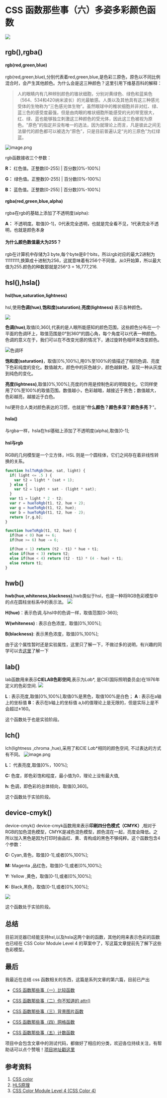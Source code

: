 # CSS 函数那些事（六）多姿多彩颜色函数

![](https://p3-juejin.byteimg.com/tos-cn-i-k3u1fbpfcp/1923f4ec70cd47daa6954ffc8a68f5e2~tplv-k3u1fbpfcp-zoom-1.image)

## rgb(),rgba()
#### rgb(red,green,blue)
rgb(red,green,blue),分别代表着red,green,blue,是色彩三原色，原色以不同比例混合时，会产生其他颜色。为什么会是这三种颜色？这里引用下维基百科的解释：
> 人的眼睛内有几种辨别颜色的锥状细胞，分别对黄绿色、绿色和蓝紫色（564、534和420纳米波长）的光最敏感。人类以及其他具有这三种感光受体的生物称为“三色感光体生物”。虽然眼球中的椎状细胞并非对红、绿、蓝三色的感受度最强，但是由肉眼的椎状细胞所能感受的光的带宽很大，红、绿、蓝也能够独立刺激这三种颜色的受光体，因此这三色被视为原色。"原色"的指定并没有唯一的选法，因为就理论上而言，凡是彼此之间无法替代的颜色都可以被选为“原色”，只是目前普遍认定“光的三原色”为红绿蓝。

![image.png](https://p3-juejin.byteimg.com/tos-cn-i-k3u1fbpfcp/83b340ed943d424d906e02546b44b7b7~tplv-k3u1fbpfcp-zoom-1.image)

rgb函数接收三个参数：

**R：** 红色值。正整数[0-255] | 百分数[0%-100%]

**G：** 绿色值。正整数[0-255] | 百分数[0%-100%]

**B：** 蓝色值。正整数[0-255] | 百分数[0%-100%]

#### rgba(red,green,blue,alpha)
rgba在rgb的基础上添加了不透明度(alpha):

**A：** 不透明度。取值[0-1]，0代表完全透明，也就是完全看不见，1代表完全不透明，也就是颜色本身

#### 为什么颜色数值最大为255？
rgb在计算机中存储为3 byte,每个byte是8个bits，所以rgb对应的最大2进制为11111111,换算成十进制为256，这就意味着有256个不同值，从0开始算，所以最大值为255.颜色的种数那就是256^3 = 16,777,216.

## hsl(),hsla()
#### hsl(hue,saturation,lightness)
hsl,使用**色调(hue)**,**饱和度(saturation)**,**亮度(lightness)** 表示各种颜色。

![](https://p3-juejin.byteimg.com/tos-cn-i-k3u1fbpfcp/e0718f53a49e4d05a763731612e20fe7~tplv-k3u1fbpfcp-zoom-1.image)

**色调(hue)**,取值[0,360],代表的是人眼所能感知的颜色范围，这些颜色分布在一个平面的色调环上，取值范围是0°到360°的圆心角，每个角度可以代表一种颜色。色调的意义在于，我们可以在不改变光感的情况下，通过旋转色相环来改变颜色。

![色调环](https://encrypted-tbn0.gstatic.com/images?q=tbn:ANd9GcTmm1iAtnCpBzZfmYm-rPomRU6cEyGtFAv8Jg&usqp=CAU)

**饱和度(saturation)**，取值[0%,100%],用0%至100%的值描述了相同色调、亮度下色彩纯度的变化。数值越大，颜色中的灰色越少，颜色越鲜艳，呈现一种从灰度到纯色的变化。

**亮度(lightness)**,取值[0%,100%],亮度的作用是控制色彩的明暗变化。它同样使用了0%至100%的取值范围。数值越小，色彩越暗，越接近于黑色；数值越大，色彩越亮，越接近于白色。

hsl更符合人类对颜色表达的习惯，也就是"**什么颜色？颜色多深？颜色多亮？**"。

#### hsla()
与rgba一样，hsla在hsl基础上添加了不透明度(alpha),取值[0-1];

#### hsl与rgb
RGB的几何模型是一个立方体，HSL 则是一个圆柱体，它们之间存在着非线性转换的关系。
```javascript
function hslToRgb(hue, sat, light) {
  if( light <= .5 ) {
    var t2 = light * (sat + 1);
  } else {
    var t2 = light + sat - (light * sat);
  }
  var t1 = light * 2 - t2;
  var r = hueToRgb(t1, t2, hue + 2);
  var g = hueToRgb(t1, t2, hue);
  var b = hueToRgb(t1, t2, hue - 2);
  return [r,g,b];
}

function hueToRgb(t1, t2, hue) {
  if(hue < 0) hue += 6;
  if(hue >= 6) hue -= 6;

  if(hue < 1) return (t2 - t1) * hue + t1;
  else if(hue < 3) return t2;
  else if(hue < 4) return (t2 - t1) * (4 - hue) + t1;
  else return t1;
}
```

## hwb()
**hwb(hue,whiteness,blackness)**,hwb类似于hsl，也是一种将RGB色彩模型中的点在圆柱坐标系中的表示法。
![](https://p3-juejin.byteimg.com/tos-cn-i-k3u1fbpfcp/200cdedb83114781b4ac0f725b32b03d~tplv-k3u1fbpfcp-zoom-1.image)

**H(hue)**：表示色调,与hsl中的色调一样，取值范围[0-360];

**W(whiteness)** :  表示白色浓度，取值[0%,100%];

**B(blackness)**:  表示黑色浓度，取值[0%,100%];

由于这个属性暂时还是实验属性，这里只了解一下，不做过多的说明，有兴趣的同学可以去[这里](https://web.archive.org/web/20150709065126/http://dev.w3.org/csswg/css-color/#funcdef-hwb)了解一下

## lab()
lab函数用来表示**CIELAB色彩空间**,表示为L*a*b*, 是CIE(国际照明委员会)在1976年定义的色彩空间.
![](https://sensing.konicaminolta.asia/wp-content/uploads/2018/09/3D-LAB.jpg)


**L** :  表示亮度,取值[0%,100%],取值0%是黑色，取值100%是白色；
**A** :  表示在a轴上的坐标值
**B**：表示在b轴上的坐标值
a,b的值理论上是无限的，但是实际上是不会超过±160。

这个函数处于也是实验阶段。

## lch()

lch(lightness ,chroma ,hue),采用了和CIE L*a*b*相同的颜色空间, 不过表达的方式有不同。
![image.png](https://p3-juejin.byteimg.com/tos-cn-i-k3u1fbpfcp/e4af543af1c64066b526475f1b907053~tplv-k3u1fbpfcp-zoom-1.image)

**L：** 代表亮度,取值[0%，100%];

**C:** 色度，即色彩饱和程度，最小值为0，理论上没有最大值,

**h:** 色调，即色彩的总体倾向，取值[0,360]。

这个函数处于实验阶段。

## device-cmyk()
device-cmyk()
device-cmyk函数用来表示**印刷四分色模式（CMYK）**,相对于RGB的加色混色模型，CMYK是减色混色模型，颜色混在一起，亮度会降低。之所以加入黑色是因为打印时由品红、黄、青构成的黑色不够纯粹。这个函数包含4个参数：

**C:** Cyan,青色，取值[0-1],或者[0%,100%];

**M:**  Magenta ,品红色，取值[0-1],或者[0%,100%];

**Y:** Yellow ,黄色，取值[0-1],或者[0%,100%];

**K:** Black,黑色，取值[0-1],或者[0%,100%];

![](https://p3-juejin.byteimg.com/tos-cn-i-k3u1fbpfcp/205edcf89a5b41eea9fd83bd4037669b~tplv-k3u1fbpfcp-zoom-1.image)

这个函数处于实验阶段。

## 总结

目前浏览器已经能支持hsl,以及hsla这两个新的函数，其他的用来表示色彩的函数也已经在 CSS Color Module Level 4 的草案中了，写这篇文章提前先了解下这些色彩模型。


## 最后

我最近在总结 css 函数相关的东西，这篇是系列文章的第六篇，目前已产出

- [CSS 函数那些事（一）比较函数](https://juejin.cn/post/6898141267771801613 "CSS函数那些事（一）比较函数")
- [CSS 函数那些事（二）你不知道的 attr()](https://juejin.cn/post/6898945436988473358 "CSS 函数那些事（二）你不知道的 attr()")
- [CSS 函数那些事（三）背景图片函数](https://juejin.cn/post/6901848317823549454 "CSS函数那些事（三）背景图片函数")
- [CSS 函数那些事（四）网格函数](https://juejin.cn/post/6907061355291869197 "CSS函数那些事（四）网格函数")

- [CSS 函数那些事（五）计数函数](https://juejin.cn/post/6909709349183029256 "CSS函数那些事（四）计数函数")

项目中会包含文章中的测试代码，都做好了相应的分类，欢迎各位持续关注，有帮助话可以点个赞哦！[项目地址戳这里](https://github.com/Kerinlin/CSS-Function "项目地址戳这里")



## 参考资料
1. [CSS color](http://dev.w3.org/csswg/css-color/)
2. [HLS原理](https://www.zhihu.com/question/22077462)
3. [CSS Color Module Level 4 (CSS Color 4)](https://drafts.csswg.org/css-color)





